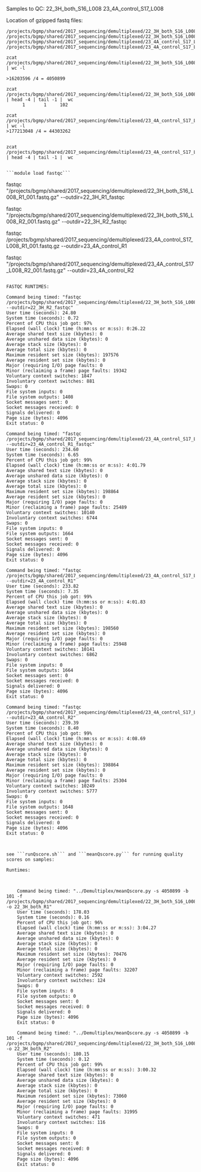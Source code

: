 

Samples to QC:
22_3H_both_S16_L008
23_4A_control_S17_L008

Location of gzipped fastq files:

```
/projects/bgmp/shared/2017_sequencing/demultiplexed/22_3H_both_S16_L008_R1_001.fastq.gz
/projects/bgmp/shared/2017_sequencing/demultiplexed/22_3H_both_S16_L008_R2_001.fastq.gz
/projects/bgmp/shared/2017_sequencing/demultiplexed/23_4A_control_S17_L008_R1_001.fastq.gz
/projects/bgmp/shared/2017_sequencing/demultiplexed/23_4A_control_S17_L008_R2_001.fastq.gz
```

```
zcat /projects/bgmp/shared/2017_sequencing/demultiplexed/22_3H_both_S16_L008_R1_001.fastq.gz | wc -l

>16203596 /4 = 4050899

zcat /projects/bgmp/shared/2017_sequencing/demultiplexed/22_3H_both_S16_L008_R1_001.fastq.gz | head -4 | tail -1 |  wc
      1       1     102

zcat /projects/bgmp/shared/2017_sequencing/demultiplexed/23_4A_control_S17_L008_R1_001.fastq.gz | wc -l 
>177213048 /4 = 44303262


zcat /projects/bgmp/shared/2017_sequencing/demultiplexed/23_4A_control_S17_L008_R1_001.fastq.gz | head -4 | tail -1 |  wc 


```module load fastqc``` 

```

fastqc "/projects/bgmp/shared/2017_sequencing/demultiplexed/22_3H_both_S16_L008_R1_001.fastq.gz" --outdir=22_3H_R1_fastqc

fastqc "/projects/bgmp/shared/2017_sequencing/demultiplexed/22_3H_both_S16_L008_R2_001.fastq.gz" --outdir=22_3H_R2_fastqc

fastqc /projects/bgmp/shared/2017_sequencing/demultiplexed/23_4A_control_S17_L008_R1_001.fastq.gz --outdir=23_4A_control_R1

fastqc "/projects/bgmp/shared/2017_sequencing/demultiplexed/23_4A_control_S17_L008_R2_001.fastq.gz" --outdir=23_4A_control_R2

```

FASTQC RUNTIMES: 

```
	Command being timed: "fastqc /projects/bgmp/shared/2017_sequencing/demultiplexed/22_3H_both_S16_L008_R2_001.fastq.gz --outdir=22_3H_R2_fastqc"
	User time (seconds): 24.80
	System time (seconds): 0.72
	Percent of CPU this job got: 97%
	Elapsed (wall clock) time (h:mm:ss or m:ss): 0:26.22
	Average shared text size (kbytes): 0
	Average unshared data size (kbytes): 0
	Average stack size (kbytes): 0
	Average total size (kbytes): 0
	Maximum resident set size (kbytes): 197576
	Average resident set size (kbytes): 0
	Major (requiring I/O) page faults: 0
	Minor (reclaiming a frame) page faults: 19342
	Voluntary context switches: 1847
	Involuntary context switches: 881
	Swaps: 0
	File system inputs: 0
	File system outputs: 1408
	Socket messages sent: 0
	Socket messages received: 0
	Signals delivered: 0
	Page size (bytes): 4096
	Exit status: 0

    Command being timed: "fastqc /projects/bgmp/shared/2017_sequencing/demultiplexed/23_4A_control_S17_L008_R1_001.fastq.gz --outdir=23_4A_control_R1_fastqc"
	User time (seconds): 234.60
	System time (seconds): 6.65
	Percent of CPU this job got: 99%
	Elapsed (wall clock) time (h:mm:ss or m:ss): 4:01.79
	Average shared text size (kbytes): 0
	Average unshared data size (kbytes): 0
	Average stack size (kbytes): 0
	Average total size (kbytes): 0
	Maximum resident set size (kbytes): 198864
	Average resident set size (kbytes): 0
	Major (requiring I/O) page faults: 0
	Minor (reclaiming a frame) page faults: 25489
	Voluntary context switches: 10140
	Involuntary context switches: 6744
	Swaps: 0
	File system inputs: 0
	File system outputs: 1664
	Socket messages sent: 0
	Socket messages received: 0
	Signals delivered: 0
	Page size (bytes): 4096
	Exit status: 0

	Command being timed: "fastqc /projects/bgmp/shared/2017_sequencing/demultiplexed/23_4A_control_S17_L008_R1_001.fastq.gz --outdir=23_4A_control_R1"
	User time (seconds): 233.82
	System time (seconds): 7.35
	Percent of CPU this job got: 99%
	Elapsed (wall clock) time (h:mm:ss or m:ss): 4:01.83
	Average shared text size (kbytes): 0
	Average unshared data size (kbytes): 0
	Average stack size (kbytes): 0
	Average total size (kbytes): 0
	Maximum resident set size (kbytes): 198560
	Average resident set size (kbytes): 0
	Major (requiring I/O) page faults: 0
	Minor (reclaiming a frame) page faults: 25948
	Voluntary context switches: 10141
	Involuntary context switches: 6862
	Swaps: 0
	File system inputs: 0
	File system outputs: 1664
	Socket messages sent: 0
	Socket messages received: 0
	Signals delivered: 0
	Page size (bytes): 4096
	Exit status: 0

    Command being timed: "fastqc /projects/bgmp/shared/2017_sequencing/demultiplexed/23_4A_control_S17_L008_R2_001.fastq.gz --outdir=23_4A_control_R2"
	User time (seconds): 239.39
	System time (seconds): 8.40
	Percent of CPU this job got: 99%
	Elapsed (wall clock) time (h:mm:ss or m:ss): 4:08.69
	Average shared text size (kbytes): 0
	Average unshared data size (kbytes): 0
	Average stack size (kbytes): 0
	Average total size (kbytes): 0
	Maximum resident set size (kbytes): 198864
	Average resident set size (kbytes): 0
	Major (requiring I/O) page faults: 0
	Minor (reclaiming a frame) page faults: 25304
	Voluntary context switches: 10249
	Involuntary context switches: 5777
	Swaps: 0
	File system inputs: 0
	File system outputs: 1648
	Socket messages sent: 0
	Socket messages received: 0
	Signals delivered: 0
	Page size (bytes): 4096
	Exit status: 0
```


see ```runQscore.sh``` and ```meanQscore.py``` for running quality scores on samples: 

Runtimes: 



	Command being timed: "../Demultiplex/meanQscore.py -s 4050899 -b 101 -f /projects/bgmp/shared/2017_sequencing/demultiplexed/22_3H_both_S16_L008_R1_001.fastq.gz -o 22_3H_both_R1"
	User time (seconds): 178.03
	System time (seconds): 0.16
	Percent of CPU this job got: 96%
	Elapsed (wall clock) time (h:mm:ss or m:ss): 3:04.27
	Average shared text size (kbytes): 0
	Average unshared data size (kbytes): 0
	Average stack size (kbytes): 0
	Average total size (kbytes): 0
	Maximum resident set size (kbytes): 70476
	Average resident set size (kbytes): 0
	Major (requiring I/O) page faults: 0
	Minor (reclaiming a frame) page faults: 32207
	Voluntary context switches: 2592
	Involuntary context switches: 124
	Swaps: 0
	File system inputs: 0
	File system outputs: 0
	Socket messages sent: 0
	Socket messages received: 0
	Signals delivered: 0
	Page size (bytes): 4096
	Exit status: 0

	Command being timed: "../Demultiplex/meanQscore.py -s 4050899 -b 101 -f /projects/bgmp/shared/2017_sequencing/demultiplexed/22_3H_both_S16_L008_R2_001.fastq.gz -o 22_3H_both_R2"
	User time (seconds): 180.15
	System time (seconds): 0.12
	Percent of CPU this job got: 99%
	Elapsed (wall clock) time (h:mm:ss or m:ss): 3:00.32
	Average shared text size (kbytes): 0
	Average unshared data size (kbytes): 0
	Average stack size (kbytes): 0
	Average total size (kbytes): 0
	Maximum resident set size (kbytes): 73060
	Average resident set size (kbytes): 0
	Major (requiring I/O) page faults: 0
	Minor (reclaiming a frame) page faults: 31995
	Voluntary context switches: 471
	Involuntary context switches: 116
	Swaps: 0
	File system inputs: 0
	File system outputs: 0
	Socket messages sent: 0
	Socket messages received: 0
	Signals delivered: 0
	Page size (bytes): 4096
	Exit status: 0
